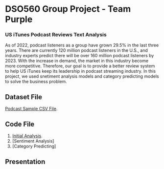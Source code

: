 # DSO560 Group Project - Team Purple
### US iTunes Podcast Reviews Text Analysis
As of 2022, podcast listeners as a group have grown 29.5% in the last three years. There are currently 120 million podcast listeners in the U.S., and industry experts predict there will be over 160 million podcast listeners by 2023.
With the increase in demand, the market in this industry become more competitive. Therefore, our goal is to provide a better review system to help US iTunes keep its leadership in podcast streaming industry. In this project, we used snetiment analysis models and category predicting models to solve the business problem. 

## Dataset File
[Podcast Sample CSV File](https://github.com/enning0814/DSO560/blob/main/Dataset/podcast_sample.csv.zip).

## Code File
1. [Initial Analysis](https://github.com/enning0814/DSO560/blob/main/Initial_Analysis.ipynb).
2. [Sentiment Analysis]
3. [Category Predicting]

## Presentation
